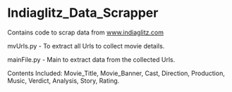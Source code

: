 # Indiaglitz_Data_Scrapper
Contains code to scrap data from www.indiaglitz.com

mvUrls.py - To extract all Urls to collect movie details.

mainFile.py - Main to extract data from the collected Urls.

Contents Included:
Movie_Title, Movie_Banner, Cast, Direction, Production, Music, Verdict, Analysis, Story, Rating.
